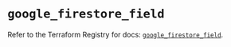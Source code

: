 # `google_firestore_field`

Refer to the Terraform Registry for docs: [`google_firestore_field`](https://registry.terraform.io/providers/hashicorp/google/6.22.0/docs/resources/firestore_field).
